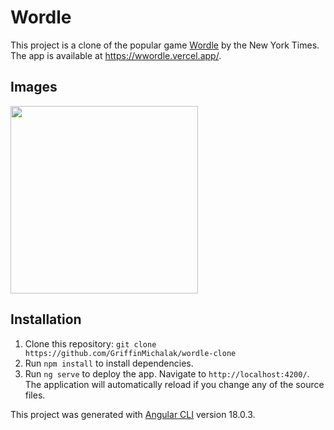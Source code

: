 # Wordle

This project is a clone of the popular game [Wordle](https://www.nytimes.com/games/wordle/index.html) by the New York Times.
The app is available at https://wwordle.vercel.app/.

## Images
<img src="https://github.com/user-attachments/assets/8b88933d-f54b-4043-a582-2a237634bd71" width = 300px>

## Installation
1. Clone this repository: `git clone https://github.com/GriffinMichalak/wordle-clone`
2. Run `npm install` to install dependencies. 
3. Run `ng serve` to deploy the app. Navigate to `http://localhost:4200/`. The application will automatically reload if you change any of the source files.

This project was generated with [Angular CLI](https://github.com/angular/angular-cli) version 18.0.3.

